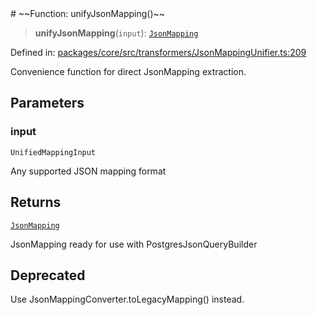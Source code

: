 <div v-pre>
# ~~Function: unifyJsonMapping()~~

> **unifyJsonMapping**(`input`): [`JsonMapping`](../interfaces/JsonMapping.md)

Defined in: [packages/core/src/transformers/JsonMappingUnifier.ts:209](https://github.com/mk3008/rawsql-ts/blob/3b53f17d700cf976ce5c49b674a04b41eeb14c40/packages/core/src/transformers/JsonMappingUnifier.ts#L209)

Convenience function for direct JsonMapping extraction.

## Parameters

### input

`UnifiedMappingInput`

Any supported JSON mapping format

## Returns

[`JsonMapping`](../interfaces/JsonMapping.md)

JsonMapping ready for use with PostgresJsonQueryBuilder

## Deprecated

Use JsonMappingConverter.toLegacyMapping() instead.
</div>
